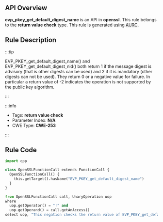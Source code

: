 ---
---


## API Overview
**evp_pkey_get_default_digest_name** is an API in **openssl**. This rule belongs to the **return value check** type. This rule is generated using [AURC](../../tools/AURC).
## Rule Description

:::tip

EVP_PKEY_get_default_digest_name() and EVP_PKEY_get_default_digest_nid() both return 1 if the message digest is advisory (that is other digests can be used) and 2 if it is mandatory (other digests can not be used). They return 0 or a negative value for failure.  In particular a return value of -2 indicates the operation is not supported by the public key algorithm.

:::

:::info

- Tags: **return value check**
- Parameter Index: **N/A**
- CWE Type: **CWE-253**

:::

## Rule Code
```python
import cpp

class OpenSSLFunctionCall extends FunctionCall {
  OpenSSLFunctionCall() {
    this.getTarget().hasName("EVP_PKEY_get_default_digest_name")
  }
}

from OpenSSLFunctionCall call, UnaryOperation uop
where
  uop.getOperator() = "!" and
  uop.getOperand() = call.getAnAccess()
select uop, "This negation checks the return value of EVP_PKEY_get_default_digest_name."
```